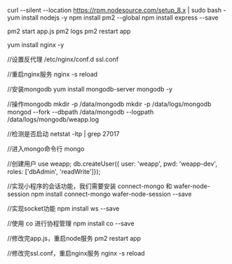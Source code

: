 curl --silent --location https://rpm.nodesource.com/setup_8.x | sudo bash -
yum install nodejs -y
npm install pm2 --global
npm install express --save

pm2 start app.js
pm2 logs
pm2 restart app

yum install nginx -y

//设置反代理 /etc/nginx/conf.d
ssl.conf

//重启nginx服务
nginx -s reload

//安装mongodb
yum install mongodb-server mongodb -y

//操作mongodb
mkdir -p /data/mongodb
mkdir -p /data/logs/mongodb
mongod --fork --dbpath /data/mongodb --logpath /data/logs/mongodb/weapp.log

//检测是否启动
netstat -ltp | grep 27017

//进入mongo命令行
mongo

//创建用户
use weapp;
db.createUser({ user: 'weapp', pwd: 'weapp-dev', roles: ['dbAdmin', 'readWrite']});

//实现小程序的会话功能，我们需要安装 connect-mongo 和 wafer-node-session
npm install connect-mongo wafer-node-session --save

//实现socket功能
npm install ws --save

//使用 co 进行协程管理
npm install co --save

//修改完app.js，重启node服务
pm2 restart app

//修改完ssl.conf，重启nginx服务
nginx -s reload

